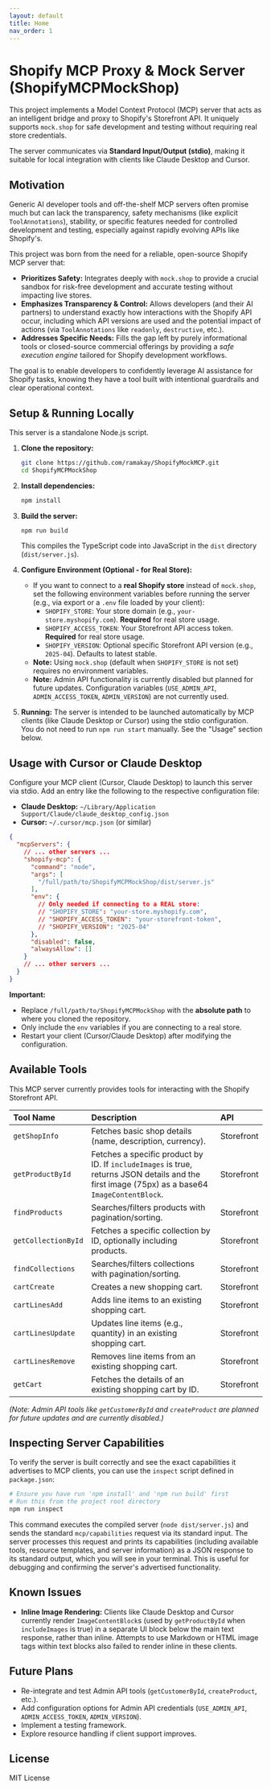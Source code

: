 ```yaml
---
layout: default
title: Home
nav_order: 1
---
```


# Shopify MCP Proxy & Mock Server (ShopifyMCPMockShop)

This project implements a Model Context Protocol (MCP) server that acts as an intelligent bridge and proxy to Shopify's Storefront API. It uniquely supports `mock.shop` for safe development and testing without requiring real store credentials.

The server communicates via **Standard Input/Output (stdio)**, making it suitable for local integration with clients like Claude Desktop and Cursor.
## Motivation
 
Generic AI developer tools and off-the-shelf MCP servers often promise much but can lack the transparency, safety mechanisms (like explicit `ToolAnnotations`), stability, or specific features needed for controlled development and testing, especially against rapidly evolving APIs like Shopify's.
 
This project was born from the need for a reliable, open-source Shopify MCP server that:
 
*   **Prioritizes Safety:** Integrates deeply with `mock.shop` to provide a crucial sandbox for risk-free development and accurate testing without impacting live stores.
*   **Emphasizes Transparency & Control:** Allows developers (and their AI partners) to understand exactly how interactions with the Shopify API occur, including which API versions are used and the potential impact of actions (via `ToolAnnotations` like `readonly`, `destructive`, etc.).
*   **Addresses Specific Needs:** Fills the gap left by purely informational tools or closed-source commercial offerings by providing a *safe execution engine* tailored for Shopify development workflows.
 
The goal is to enable developers to confidently leverage AI assistance for Shopify tasks, knowing they have a tool built with intentional guardrails and clear operational context.
 

## Setup & Running Locally

This server is a standalone Node.js script.

1.  **Clone the repository:**
    ```bash
    git clone https://github.com/ramakay/ShopifyMockMCP.git
    cd ShopifyMCPMockShop
    ```
2.  **Install dependencies:**
    ```bash
    npm install
    ```
3.  **Build the server:**
    ```bash
    npm run build
    ```
    This compiles the TypeScript code into JavaScript in the `dist` directory (`dist/server.js`).
4.  **Configure Environment (Optional - for Real Store):**
    *   If you want to connect to a **real Shopify store** instead of `mock.shop`, set the following environment variables before running the server (e.g., via export or a `.env` file loaded by your client):
        *   `SHOPIFY_STORE`: Your store domain (e.g., `your-store.myshopify.com`). **Required** for real store usage.
        *   `SHOPIFY_ACCESS_TOKEN`: Your Storefront API access token. **Required** for real store usage.
        *   `SHOPIFY_VERSION`: Optional specific Storefront API version (e.g., `2025-04`). Defaults to latest stable.
    *   **Note:** Using `mock.shop` (default when `SHOPIFY_STORE` is not set) requires no environment variables.
    *   **Note:** Admin API functionality is currently disabled but planned for future updates. Configuration variables (`USE_ADMIN_API`, `ADMIN_ACCESS_TOKEN`, `ADMIN_VERSION`) are not currently used.

5.  **Running:** The server is intended to be launched automatically by MCP clients (like Claude Desktop or Cursor) using the stdio configuration. You do not need to run `npm run start` manually. See the "Usage" section below.

## Usage with Cursor or Claude Desktop

Configure your MCP client (Cursor, Claude Desktop) to launch this server via stdio. Add an entry like the following to the respective configuration file:

*   **Claude Desktop:** `~/Library/Application Support/Claude/claude_desktop_config.json`
*   **Cursor:** `~/.cursor/mcp.json` (or similar)

```json
{
  "mcpServers": {
    // ... other servers ...
    "shopify-mcp": {
      "command": "node",
      "args": [
        "/full/path/to/ShopifyMCPMockShop/dist/server.js"
      ],
      "env": {
        // Only needed if connecting to a REAL store:
        // "SHOPIFY_STORE": "your-store.myshopify.com",
        // "SHOPIFY_ACCESS_TOKEN": "your-storefront-token",
        // "SHOPIFY_VERSION": "2025-04"
      },
      "disabled": false,
      "alwaysAllow": []
    }
    // ... other servers ...
  }
}
```

**Important:**
*   Replace `/full/path/to/ShopifyMCPMockShop` with the **absolute path** to where you cloned the repository.
*   Only include the `env` variables if you are connecting to a real store.
*   Restart your client (Cursor/Claude Desktop) after modifying the configuration.

## Available Tools

This MCP server currently provides tools for interacting with the Shopify Storefront API.

| Tool Name           | Description                                                                                   | API        |
| :------------------ | :-------------------------------------------------------------------------------------------- | :--------- |
| `getShopInfo`       | Fetches basic shop details (name, description, currency).                                     | Storefront |
| `getProductById`    | Fetches a specific product by ID. If `includeImages` is true, returns JSON details and the first image (75px) as a base64 `ImageContentBlock`. | Storefront |
| `findProducts`      | Searches/filters products with pagination/sorting.                                            | Storefront |
| `getCollectionById` | Fetches a specific collection by ID, optionally including products.                           | Storefront |
| `findCollections`   | Searches/filters collections with pagination/sorting.                                         | Storefront |
| `cartCreate`        | Creates a new shopping cart.                                                                  | Storefront |
| `cartLinesAdd`      | Adds line items to an existing shopping cart.                                                 | Storefront |
| `cartLinesUpdate`   | Updates line items (e.g., quantity) in an existing shopping cart.                             | Storefront |
| `cartLinesRemove`   | Removes line items from an existing shopping cart.                                            | Storefront |
| `getCart`           | Fetches the details of an existing shopping cart by ID.                                       | Storefront |

*(Note: Admin API tools like `getCustomerById` and `createProduct` are planned for future updates and are currently disabled.)*

## Inspecting Server Capabilities

To verify the server is built correctly and see the exact capabilities it advertises to MCP clients, you can use the `inspect` script defined in `package.json`:

```bash
# Ensure you have run 'npm install' and 'npm run build' first
# Run this from the project root directory
npm run inspect
```

This command executes the compiled server (`node dist/server.js`) and sends the standard `mcp/capabilities` request via its standard input. The server processes this request and prints its capabilities (including available tools, resource templates, and server information) as a JSON response to its standard output, which you will see in your terminal. This is useful for debugging and confirming the server's advertised functionality.

## Known Issues

*   **Inline Image Rendering:** Clients like Claude Desktop and Cursor currently render `ImageContentBlock`s (used by `getProductById` when `includeImages` is true) in a separate UI block below the main text response, rather than inline. Attempts to use Markdown or HTML image tags within text blocks also failed to render inline in these clients.

## Future Plans

*   Re-integrate and test Admin API tools (`getCustomerById`, `createProduct`, etc.).
*   Add configuration options for Admin API credentials (`USE_ADMIN_API`, `ADMIN_ACCESS_TOKEN`, `ADMIN_VERSION`).
*   Implement a testing framework.
*   Explore resource handling if client support improves.

## License

MIT License